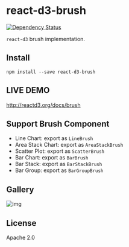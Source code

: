 # react-d3-brush

[![Dependency Status](https://gemnasium.com/react-d3/react-d3-brush.svg)](https://gemnasium.com/react-d3/react-d3-brush)

`react-d3` brush implementation.

## Install

```
npm install --save react-d3-brush
```

## LIVE DEMO

http://reactd3.org/docs/brush

## Support Brush Component

- Line Chart: export as `LineBrush`
- Area Stack Chart: export as `AreaStackBrush`
- Scatter Plot: export as `ScatterBrush`
- Bar Chart: export as `BarBrush`
- Bar Stack: export as `BarStackBrush`
- Bar Group: export as `BarGroupBrush`

## Gallery

![img](http://www.reactd3.org/img/brush/cover.png)

## License

Apache 2.0
